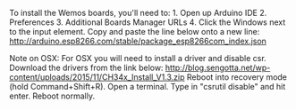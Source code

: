 To install the Wemos boards, you'll need to:
	1. Open up Arduino IDE
	2. Preferences
	3. Additional Boards Manager URLs
	4. Click the Windows next to the input element.
Copy and paste the line below onto a new line:
	http://arduino.esp8266.com/stable/package_esp8266com_index.json

Note on OSX:
	For OSX you will need to install a driver and disable csr.
	Download the drivers from the link below:
		http://blog.sengotta.net/wp-content/uploads/2015/11/CH34x_Install_V1.3.zip
	Reboot into recovery mode (hold Command+Shift+R).
	Open a terminal.
	Type in "csrutil disable" and hit enter.
	Reboot normally.